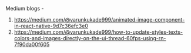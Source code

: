 Medium blogs - 
1. https://medium.com/@varunkukade999/animated-image-component-in-react-native-9d7c36efc3e0
2. https://medium.com/@varunkukade999/how-to-update-styles-texts-colors-and-images-directly-on-the-ui-thread-60fps-using-rn-7f90da00f605

